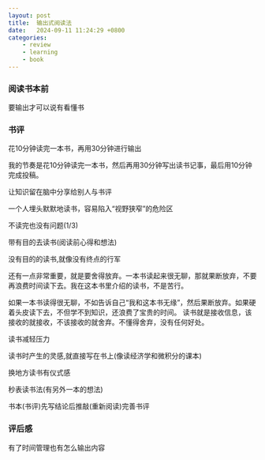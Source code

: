 ```yaml
---
layout: post
title:  输出式阅读法
date:   2024-09-11 11:24:29 +0800
categories: 
    - review 
    - learning
    - book
---
```


### 阅读书本前

要输出才可以说有看懂书

### 书评

花10分钟读完一本书，再用30分钟进行输出

我的节奏是花10分钟读完一本书，然后再用30分钟写出读书记事，最后用10分钟完成投稿。

让知识留在脑中分享给别人与书评

一个人埋头默默地读书，容易陷入“视野狭窄”的危险区

不读完也没有问题(1/3)

带有目的去读书(阅读前心得和想法)

没有目的的读书,就像没有终点的行军

还有一点非常重要，就是要舍得放弃。一本书读起来很无聊，那就果断放弃，不要再浪费时间读下去。我在这本书里介绍的读书，不是苦行。

如果一本书读得很无聊，不如告诉自己“我和这本书无缘”，然后果断放弃。如果硬着头皮读下去，不但学不到知识，还浪费了宝贵的时间。 读书就是接收信息，该接收的就接收，不该接收的就舍弃。不懂得舍弃，没有任何好处。

读书减轻压力

读书时产生的灵感,就直接写在书上(像读经济学和微积分的课本)

换地方读书有仪式感

秒表读书法(有另外一本的想法)

书本(书评)先写结论后推敲(重新阅读)完善书评

### 评后感

有了时间管理也有怎么输出内容